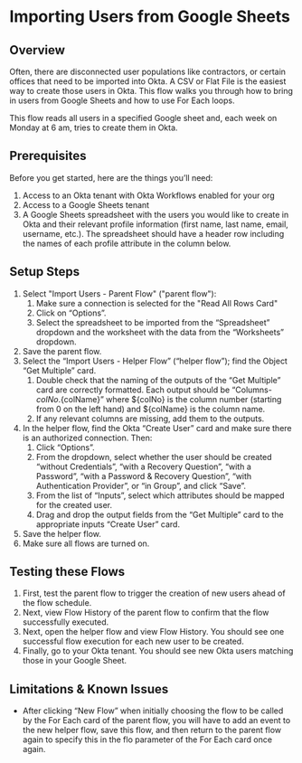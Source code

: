 # Importing Users from Google Sheets


## Overview

Often, there are disconnected user populations like contractors, or certain offices that need to be imported into Okta. A CSV or Flat File is the easiest way to create those users in Okta. This flow walks you through how to bring in users from Google Sheets and how to use For Each loops. 

This flow reads all users in a specified Google sheet and, each week on Monday at 6 am, tries to create them in Okta.   


## Prerequisites

Before you get started, here are the things you’ll need:

1. Access to an Okta tenant with Okta Workflows enabled for your org
2. Access to a Google Sheets tenant
3. A Google Sheets spreadsheet with the users you would like to create in Okta and their relevant profile information (first name, last name, email, username, etc.). The spreadsheet should have a header row including the names of each profile attribute in the column below.


## Setup Steps

1. Select "Import Users - Parent Flow" ("parent flow"):
    1. Make sure a connection is selected for the "Read All Rows Card"
    2. Click on “Options”.
    3. Select the spreadsheet to be imported from the “Spreadsheet” dropdown and the worksheet with the data from the “Worksheets” dropdown.
2. Save the parent flow.
3. Select the “Import Users - Helper Flow” (“helper flow”); find the Object “Get Multiple” card.
    1. Double check that the naming of the outputs of the “Get Multiple” card are correctly formatted. Each output should be “Columns-${colNo}.${colName}” where ${colNo} is the column number (starting from 0 on the left hand) and ${colName} is the column name.
    2. If any relevant columns are missing, add them to the outputs.
4. In the helper flow, find the Okta “Create User” card and make sure there is an authorized connection. Then:
    1. Click “Options”.
    2. From the dropdown, select whether the user should be created “without Credentials”, “with a Recovery Question”, “with a Password”, “with a Password & Recovery Question”, “with Authentication Provider”, or “in Group”, and click “Save”.
    3. From the list of “Inputs”, select which attributes should be mapped for the created user.
    4. Drag and drop the output fields from the “Get Multiple” card to the appropriate inputs “Create User” card.
5. Save the helper flow.
6. Make sure all flows are turned on. 

## Testing these Flows

1. First, test the parent flow to trigger the creation of new users ahead of the flow schedule.
2. Next, view Flow History of the parent flow to confirm that the flow successfully executed.
3. Next, open the helper flow and view Flow History. You should see one successful flow execution for each new user to be created.
4. Finally, go to your Okta tenant. You should see new Okta users matching those in your Google Sheet.

## Limitations & Known Issues

* After clicking “New Flow” when initially choosing the flow to be called by the For Each card of the parent flow, you will have to add an event to the new helper flow, save this flow, and then return to the parent flow again to specify this in the flo parameter of the For Each card once again.
